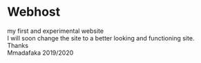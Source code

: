 # Webhost
my first and experimental website <br>
I will soon change the site to a better looking and functioning site.<br>
Thanks <br>
Mmadafaka 2019/2020
